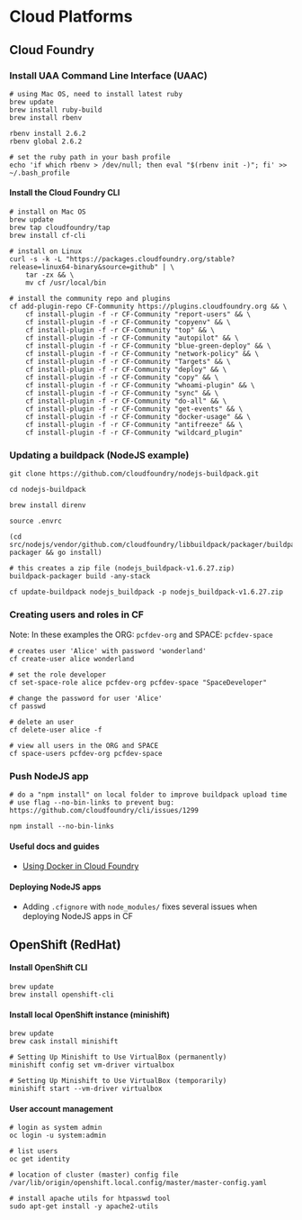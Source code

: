 # Cloud Platforms

## Cloud Foundry

### Install UAA Command Line Interface (UAAC)

```
# using Mac OS, need to install latest ruby
brew update
brew install ruby-build
brew install rbenv

rbenv install 2.6.2
rbenv global 2.6.2

# set the ruby path in your bash profile
echo 'if which rbenv > /dev/null; then eval "$(rbenv init -)"; fi' >> ~/.bash_profile
```

#### Install the Cloud Foundry CLI

```
# install on Mac OS
brew update
brew tap cloudfoundry/tap
brew install cf-cli

# install on Linux
curl -s -k -L "https://packages.cloudfoundry.org/stable?release=linux64-binary&source=github" | \
    tar -zx && \
    mv cf /usr/local/bin
    
# install the community repo and plugins
cf add-plugin-repo CF-Community https://plugins.cloudfoundry.org && \
    cf install-plugin -f -r CF-Community "report-users" && \
    cf install-plugin -f -r CF-Community "copyenv" && \
    cf install-plugin -f -r CF-Community "top" && \
    cf install-plugin -f -r CF-Community "autopilot" && \
    cf install-plugin -f -r CF-Community "blue-green-deploy" && \
    cf install-plugin -f -r CF-Community "network-policy" && \
    cf install-plugin -f -r CF-Community "Targets" && \
    cf install-plugin -f -r CF-Community "deploy" && \
    cf install-plugin -f -r CF-Community "copy" && \
    cf install-plugin -f -r CF-Community "whoami-plugin" && \
    cf install-plugin -f -r CF-Community "sync" && \
    cf install-plugin -f -r CF-Community "do-all" && \
    cf install-plugin -f -r CF-Community "get-events" && \
    cf install-plugin -f -r CF-Community "docker-usage" && \
    cf install-plugin -f -r CF-Community "antifreeze" && \
    cf install-plugin -f -r CF-Community "wildcard_plugin"
```

### Updating a buildpack (NodeJS example)

```
git clone https://github.com/cloudfoundry/nodejs-buildpack.git

cd nodejs-buildpack

brew install direnv

source .envrc

(cd src/nodejs/vendor/github.com/cloudfoundry/libbuildpack/packager/buildpack-packager && go install)

# this creates a zip file (nodejs_buildpack-v1.6.27.zip)
buildpack-packager build -any-stack

cf update-buildpack nodejs_buildpack -p nodejs_buildpack-v1.6.27.zip
```

### Creating users and roles in CF

Note: In these examples the ORG: `pcfdev-org` and SPACE: `pcfdev-space`

```
# creates user 'Alice' with password 'wonderland'
cf create-user alice wonderland
 
# set the role developer 
cf set-space-role alice pcfdev-org pcfdev-space "SpaceDeveloper"

# change the password for user 'Alice'
cf passwd

# delete an user
cf delete-user alice -f

# view all users in the ORG and SPACE
cf space-users pcfdev-org pcfdev-space
```

### Push NodeJS app

```
# do a "npm install" on local folder to improve buildpack upload time 
# use flag --no-bin-links to prevent bug: https://github.com/cloudfoundry/cli/issues/1299

npm install --no-bin-links
```

#### Useful docs and guides

- [Using Docker in Cloud Foundry](https://docs.cloudfoundry.org/adminguide/docker.html)

#### Deploying NodeJS apps

* Adding `.cfignore` with `node_modules/` fixes several issues when deploying NodeJS apps in CF




## OpenShift (RedHat)

#### Install OpenShift CLI

```
brew update
brew install openshift-cli
```

#### Install local OpenShift instance (minishift)

```
brew update
brew cask install minishift

# Setting Up Minishift to Use VirtualBox (permanently)
minishift config set vm-driver virtualbox

# Setting Up Minishift to Use VirtualBox (temporarily)
minishift start --vm-driver virtualbox
```

#### User account management

```
# login as system admin
oc login -u system:admin

# list users
oc get identity

# location of cluster (master) config file
/var/lib/origin/openshift.local.config/master/master-config.yaml

# install apache utils for htpasswd tool
sudo apt-get install -y apache2-utils
```
